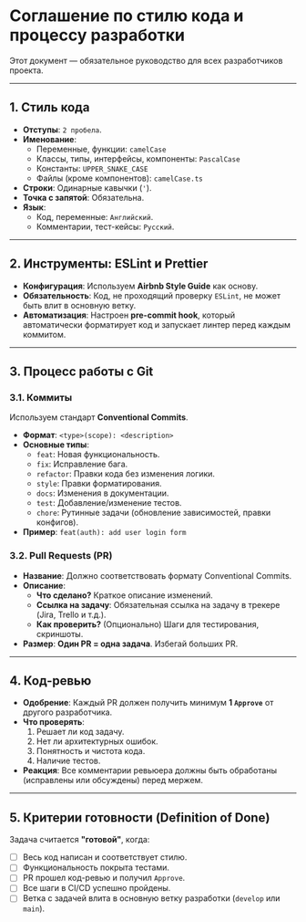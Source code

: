 # Соглашение по стилю кода и процессу разработки

Этот документ — обязательное руководство для всех разработчиков проекта.

---

## 1. Стиль кода

- **Отступы**: `2 пробела`.
- **Именование**:
    - Переменные, функции: `camelCase`
    - Классы, типы, интерфейсы, компоненты: `PascalCase`
    - Константы: `UPPER_SNAKE_CASE`
    - Файлы (кроме компонентов): `camelCase.ts`
- **Строки**: Одинарные кавычки (`'`).
- **Точка с запятой**: Обязательна.
- **Язык**:
    - Код, переменные: `Английский`.
    - Комментарии, тест-кейсы: `Русский`.

---

## 2. Инструменты: ESLint и Prettier

- **Конфигурация**: Используем **Airbnb Style Guide** как основу.
- **Обязательность**: Код, не проходящий проверку `ESLint`, не может быть влит в основную ветку.
- **Автоматизация**: Настроен **pre-commit hook**, который автоматически форматирует код и запускает линтер перед каждым коммитом.

---

## 3. Процесс работы с Git

### 3.1. Коммиты

Используем стандарт **Conventional Commits**.

- **Формат**: `<type>(scope): <description>`
- **Основные типы**:
    - `feat`: Новая функциональность.
    - `fix`: Исправление бага.
    - `refactor`: Правки кода без изменения логики.
    - `style`: Правки форматирования.
    - `docs`: Изменения в документации.
    - `test`: Добавление/изменение тестов.
    - `chore`: Рутинные задачи (обновление зависимостей, правки конфигов).
- **Пример**: `feat(auth): add user login form`

### 3.2. Pull Requests (PR)

- **Название**: Должно соответствовать формату Conventional Commits.
- **Описание**:
    - **Что сделано?** Краткое описание изменений.
    - **Ссылка на задачу**: Обязательная ссылка на задачу в трекере (Jira, Trello и т.д.).
    - **Как проверить?** (Опционально) Шаги для тестирования, скриншоты.
- **Размер**: **Один PR = одна задача**. Избегай больших PR.

---

## 4. Код-ревью

- **Одобрение**: Каждый PR должен получить минимум **1 `Approve`** от другого разработчика.
- **Что проверять**:
    1.  Решает ли код задачу.
    2.  Нет ли архитектурных ошибок.
    3.  Понятность и чистота кода.
    4.  Наличие тестов.
- **Реакция**: Все комментарии ревьюера должны быть обработаны (исправлены или обсуждены) перед мержем.

---

## 5. Критерии готовности (Definition of Done)

Задача считается **"готовой"**, когда:

- [ ] Весь код написан и соответствует стилю.
- [ ] Функциональность покрыта тестами.
- [ ] PR прошел код-ревью и получил `Approve`.
- [ ] Все шаги в CI/CD успешно пройдены.
- [ ] Ветка с задачей влита в основную ветку разработки (`develop` или `main`).

